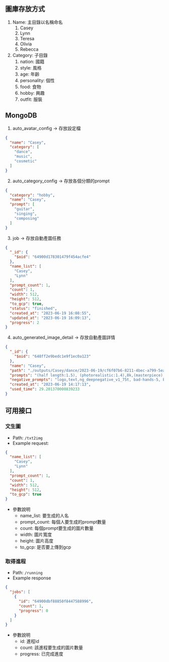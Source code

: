 ## 圖庫存放方式

1. Name: 主目錄以名稱命名
   1. Casey
   2. Lynn
   3. Teresa
   4. Olivia
   5. Rebecca
2. Category: 子目錄
    1. nation: 國籍
    2. style: 風格
    3. age: 年齡
    4. personality: 個性
    5. food: 食物
    6. hobby: 興趣
    7. outfit: 服裝

## MongoDB

1. auto_avatar_config -> 存放設定檔

```json
{
  "name": "Casey",
  "category": [
    "dance",
    "music",
    "cosmetic"
  ]
}
```

2. auto_category_config -> 存放各個分類的prompt

```json
{
  "category": "hobby",
  "name": "Casey",
  "prompt": [
    "guitar",
    "singing",
    "composing"
  ]
}
```

3. job -> 存放自動產圖任務

```json
{
  "_id": {
    "$oid": "64900d178301479f454acfe4"
  },
  "name_list": [
    "Casey",
    "Lynn"
  ],
  "prompt_count": 1,
  "count": 1,
  "width": 512,
  "height": 512,
  "to_gcp": true,
  "status": "finished",
  "created_at": "2023-06-19 16:08:55",
  "updated_at": "2023-06-19 16:09:13",
  "progress": 2
}
```

4. auto_generated_image_detail -> 存放自動產圖詳情

```json
{
  "_id": {
    "$oid": "648ff2e9bedc1e9f1ec0a123"
  },
  "name": "Casey",
  "path": "./outputs/Casey/dance/2023-06-19/cf6f07b6-8211-4bec-a799-5ea96e59d03f.png",
  "prompts": "(half length:1.5), (photorealistic:1.4),8k,(masterpiece), best quality, highest quality, (detailed face:1.5),original,highres, unparalleled masterpiece, ultra realistic 8k,breaking,<lora:Casey666:0.8>",
  "negative_prompts": "logo,text,ng_deepnegative_v1_75t, bad-hands-5, EasyNegative, (worst quality:2), (low quality:2), (normal quality:2), lowres, ((monochrome)), ((grayscale)), watermark,easynegative, paintings, (other hands:1.5), sketches, (worst quality:2), (low quality:2), (normal quality:2), lowres, normal quality, ((monochrome)), ((grayscale)), skin spots, acnes, skin blemishes, age spot, glans,extra fingers,fewer fingers,strange fingers,bad hand,bad eyes,missing legs,extra arms, ((extra legs:1.5)),extra toes,extra limbs,extra vaginal,bad vaginal,Futanari,ugly, fat, anorexic, blur, warping, grayscale, necklace, (piercings), innie, mirror, DAZ 3D, anime, animated, holding, contortion, warped body, spun around,canvas frame, cartoon, 3d, ((disfigured)), ((bad art)), ((deformed)),((extra limbs)),((close up)),((b&w)), wierd colors, blurry, (((duplicate))), ((morbid)), ((mutilated)), [out of frame], extra fingers, mutated hands, ((poorly drawn hands)), ((poorly drawn face)), (((mutation))), (((deformed))), ((ugly))",
  "created_at": "2023-06-19 14:17:13",
  "used_time": 29.201370000839233
}
```

## 可用接口

### 文生圖

- Path: ```/txt2img```
- Example request:

```json
{
  "name_list": [
    "Casey",
    "Lynn"
  ],
  "prompt_count": 1,
  "count": 1,
  "width": 512,
  "height": 512,
  "to_gcp": true
}
```

- 參數說明
    - name_list: 要生成的人名
    - prompt_count: 每個人要生成的prompt數量
    - count: 每個prompt要生成的圖片數量
    - width: 圖片寬度
    - height: 圖片高度
    - to_gcp: 是否要上傳到gcp

### 取得進程

- Path: ```/running```
- Example response

```json
{
  "jobs": [
    {
      "id": "64900dbf88850f8447588996",
      "count": 1,
      "progress": 0
    }
  ]
}
```

- 參數說明
    - id: 進程id
    - count: 該進程要生成的圖片數量
    - progress: 已完成進度